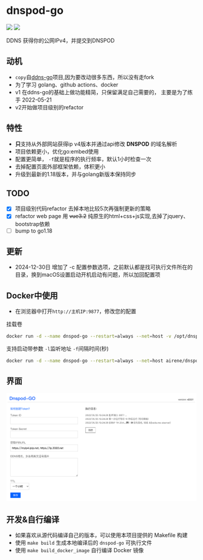 # dnspod-go

<img src=https://img.shields.io/docker/image-size/airene/dnspod-go /> <img src=https://img.shields.io/docker/pulls/airene/dnspod-go />

DDNS 获得你的公网IPv4，并提交到DNSPOD

## 动机

- `copy`自[ddns-go](https://github.com/jeessy2/ddns-go)项目,因为要改动很多东西，所以没有走fork
- 为了学习 golang、github actions、docker
- v1 在ddns-go的基础上做功能精简，只保留满足自己需要的， 主要是为了练手 2022-05-21
- v2开始做项目级别的refactor

## 特性

- **只**支持从外部网站获得ip v4版本并通过api修改 **DNSPOD** 的域名解析
- 项目依赖更小，优化go:embed使用
- 配置更简单， `-f`就是程序的执行频率，默认1小时检查一次
- 去掉配置页面外部框架依赖，体积更小
- 升级到最新的1.18版本，并与golang新版本保持同步

## TODO
- [x] 项目级别代码refactor 去掉本地比较5次再强制更新的策略
- [x] refactor web page 用 ~~vue3.2~~ 纯原生的html+css+js实现,去掉了jquery、bootstrap依赖
- [ ] bump to go1.18

## 更新
-  2024-12-30日 增加了 -c 配置参数选项，之前默认都是找可执行文件所在的目录，换到macOS设置启动开机启动有问题，所以加回配置项  

## Docker中使用

- 在浏览器中打开`http://主机IP:9877`，修改您的配置

挂载卷
```bash
docker run -d --name dnspod-go --restart=always --net=host -v /opt/dnspod-go:/root airene/dnspod-go
```

支持启动带参数 `-l`监听地址 `-f`间隔时间(秒)

```bash
docker run -d --name dnspod-go --restart=always --net=host airene/dnspod-go -l :9877 -f 600
 ```

## 界面

![dnspod](dnspod.png)

## 开发&自行编译

- 如果喜欢从源代码编译自己的版本，可以使用本项目提供的 Makefile 构建
- 使用 `make build` 生成本地编译后的 `dnspod-go` 可执行文件
- 使用 `make build_docker_image` 自行编译 Docker 镜像
